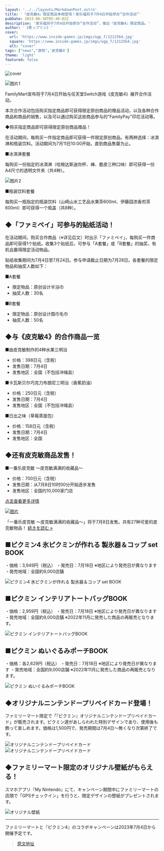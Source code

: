 ```yaml
---
layout: '../../layouts/MarkdownPost.astro'
title: '『皮克敏4』限定商品争相登场！家乐福将于7月4日开始举办“合作活动”'
pubDate: 2023-06-30T05:40:02Z
description: '家乐福将于7月4日开始举办“合作活动”，推出『皮克敏4』限定商品。'
author: '《茶っプリン》'
cover:
  url: 'https://www.inside-games.jp/imgs/ogp_f/1212564.jpg'
  square: 'https://www.inside-games.jp/imgs/ogp_f/1212564.jpg'
  alt: "cover"
tags: ["news","游戏",'皮克敏4']
theme: 'light'
featured: false
---
```


![cover](https://www.inside-games.jp/imgs/ogp_f/1212564.jpg)

![图片1](https://www.inside-games.jp/imgs/zoom/1212563.jpg)

FamilyMart宣布将于7月4日开始与任天堂Switch游戏《皮克敏4》展开合作活动。

本次合作活动包括购买指定商品即可获得限定原创商品的赠品活动，以及各种合作商品和商品的销售，以及可以通过购买这些商品参与的“FamilyPay”印花活动等。

◆购买指定商品即可获得限定原创商品赠品！

在活动期间，每购买一件指定商品即可获得一件限定原创商品。有两种选择：冰淇淋和瓶装饮料。活动期间为7月11日10:00开始，直到商品售罄为止。

■冰淇淋套餐

每购买一份指定的冰淇淋（哈根达斯迷你杯、棒、脆皮三种口味）即可获得一份A4尺寸的透明文件夹（共4种）。

![图片2](https://www.inside-games.jp/imgs/zoom/1212558.jpg)

■瓶装饮料套餐

每购买一瓶指定的瓶装饮料（山崎山水工艺品水果茶600ml、伊藤园浓香煎茶600ml）即可获得一个瓶盖（共8种）。
## ◆「ファミペイ」可参与的贴纸活动！

在活动期间，购买合作商品（※详见后文）时出示「ファミペイ」，每购买一件商品即可获得1个贴纸。收集3个贴纸后，可参与「A套餐」或「B套餐」的抽奖，有机会赢得限定活动物品。

贴纸收集期间为7月4日至7月24日。参与申请截止日期为7月28日。各套餐的限定物品和抽奖人数如下：

■A套餐
- 限定物品：原创设计半浴巾
- 抽奖人数：30名

■B套餐
- 限定物品：原创设计围巾毛巾
- 抽奖人数：50名

## ◆与《皮克敏4》的合作商品一览

■由皮克敏制作的4种水果三明治
- 价格：398日元（含税）
- 发售日期：7月4日
- 发售地区：全国（不包括冲绳县）

■卡瓦斯贝尔巧克力布朗尼三明治（香蕉奶油）
- 价格：250日元（含税）
- 发售日期：7月4日
- 发售地区：全国（不包括冲绳县）

■日出之味（草莓蒸面包）
- 价格：158日元（含税）
- 发售日期：7月4日
- 发售地区：全国

## ◆还有皮克敏商品发售！

■一番乐皮克敏 ～皮克敏满满的收藏品～
- 价格：700日元（含税）
- 发售日期：从7月8日10时00分开始逐步发售
- 发售地区：全国约10,000家门店

[点击查看更多详情](https://www.inside-games.jp/article/2023/06/22/146747.html)

[![图片](https://www.inside-games.jp/imgs/card_l/1210658.jpg)](https://www.inside-games.jp/article/2023/06/22/146747.html)

「一番乐皮克敏 ～皮克敏满满的收藏品～」将于7月8日发售。共有27种可爱的皮克敏物品！
[続きを読む »](https://www.inside-games.jp/article/2023/06/22/146747.html)

## ■ピクミン4 氷ピクミンが作れる 製氷器＆コップ set BOOK

・価格：3,949円（税込）
・発売日：7月18日 ※地区により発売日が異なります
・発売地域：全国約9,000店舗

![ピクミン4 氷ピクミンが作れる 製氷器＆コップ set BOOK](https://www.inside-games.jp/imgs/zoom/1212547.jpg)

## ■ピクミン インテリアトートバッグBOOK

・価格：2,959円（税込）
・発売日：7月18日 ※地区により発売日が異なります
・発売地域：全国約9,000店舗
※2022年11月に発売した商品の再販売となります。

![ピクミン インテリアトートバッグBOOK](https://www.inside-games.jp/imgs/zoom/1212546.jpg)

## ■ピクミン ぬいぐるみポーチBOOK

・価格：各2,629円（税込）
・発売日：7月18日 ※地区により発売日が異なります
・発売地域：全国約9,000店舗
※2022年11月に発売した商品の再販売となります。

![ピクミン ぬいぐるみポーチBOOK](https://www.inside-games.jp/imgs/zoom/1212548.jpg)

## ◆オリジナルニンテンドープリペイドカード登場！

ファミリーマート限定で「『ピクミン』オリジナルニンテンドープリペイドカード」が販売されます。ピクミン達があしらわれた特別デザインであり、使用後も飾って楽しめます。価格は1,500円で、発売期間は7月4日～無くなり次第終了です。

![オリジナルニンテンドープリペイドカード](https://www.inside-games.jp/imgs/zoom/1212549.jpg)
![オリジナルニンテンドープリペイドカード](https://www.inside-games.jp/imgs/zoom/1212561.jpg)

## ◆ファミリーマート限定のオリジナル壁紙がもらえる！

スマホアプリ『My Nintendo』にて、キャンペーン期間中にファミリーマートの店頭で「GPSチェックイン」を行うと、限定デザインの壁紙がプレゼントされます。

![オリジナル壁紙](https://www.inside-games.jp/imgs/zoom/1212565.jpg)

---

ファミリーマートと『ピクミン4』のコラボキャンペーンは2023年7月4日から開催予定です。

>[原文地址](https://www.inside-games.jp/article/2023/06/30/146915.html)  